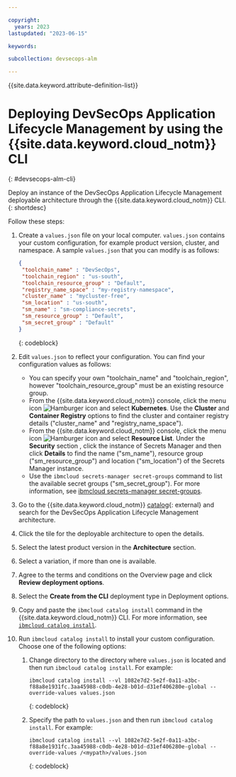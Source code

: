```yaml
---

copyright:
  years: 2023
lastupdated: "2023-06-15"

keywords:

subcollection: devsecops-alm

---
```


{{site.data.keyword.attribute-definition-list}}

# Deploying DevSecOps Application Lifecycle Management by using the {{site.data.keyword.cloud_notm}} CLI 
{: #devsecops-alm-cli}

Deploy an instance of the DevSecOps Application Lifecycle Management deployable architecture through the {{site.data.keyword.cloud_notm}} CLI.
{: shortdesc}

Follow these steps:

1. Create a `values.json` file on your local computer. `values.json` contains your custom configuration, for example product version, cluster, and namespace. A sample `values.json` that you can modify is as follows:

   ```json
   {
    "toolchain_name" : "DevSecOps",
    "toolchain_region" : "us-south",
    "toolchain_resource_group" : "Default",
    "registry_name_space" : "my-registry-namespace",
    "cluster_name" : "mycluster-free",
    "sm_location" : "us-south",
    "sm_name" : "sm-compliance-secrets",
    "sm_resource_group" : "Default",
    "sm_secret_group" : "Default"
   }
   ```
   {: codeblock}

1. Edit `values.json` to reflect your configuration. You can find your configuration values as follows:
   
   * You can specify your own "toolchain_name" and "toolchain_region", however "toolchain_resource_group" must be an existing resource group.
   * From the {{site.data.keyword.cloud_notm}} console, click the menu icon ![Hamburger icon](../icons/icon_hamburger.svg) and select **Kubernetes**. Use the **Cluster** and **Container Registry** options to find the cluster and container registry details ("cluster_name" and "registry_name_space").
   * From the {{site.data.keyword.cloud_notm}} console, click the menu icon ![Hamburger icon](../icons/icon_hamburger.svg) and select **Resource List**. Under the **Security** section , click the instance of Secrets Manager and then click **Details** to find the name ("sm_name"), resource group ("sm_resource_group") and location ("sm_location") of the Secrets Manager instance. 
   * Use the `ibmcloud secrets-manager secret-groups` command to list the available secret groups ("sm_secret_group"). For more information, see [ibmcloud secrets-manager secret-groups](/docs/secrets-manager?topic=secrets-manager-cli-plugin-secrets-manager-cli#secrets-manager-cli-secret-groups-command).

1. Go to the {{site.data.keyword.cloud_notm}} [catalog](/catalog#reference_architecture){: external} and search for the DevSecOps Application Lifecycle Management architecture.
1. Click the tile for the deployable architecture to open the details.
1. Select the latest product version in the **Architecture** section.
1. Select a variation, if more than one is available.
1. Agree to the terms and conditions on the Overview page and click **Review deployment options**.
1. Select the **Create from the CLI** deployment type in Deployment options.   
1. Copy and paste the `ibmcloud catalog install` command in the {{site.data.keyword.cloud_notm}} CLI. For more information, see [`ibmcloud catalog install`](/docs/cli?topic=cli-manage-catalogs-plugin#install-software-version).

1. Run `ibmcloud catalog install` to install your custom configuration. Choose one of the following options:

   1. Change directory to the directory where `values.json` is located and then run `ibmcloud catalog install`. For example:
   
      ```text
      ibmcloud catalog install --vl 1082e7d2-5e2f-0a11-a3bc-f88a8e1931fc.3aa45988-c0db-4e28-b01d-d31ef406280e-global --override-values values.json
      ```
      {: codeblock}

   1. Specify the path to `values.json` and then run `ibmcloud catalog install`. For example:
   
      ```text
      ibmcloud catalog install --vl 1082e7d2-5e2f-0a11-a3bc-f88a8e1931fc.3aa45988-c0db-4e28-b01d-d31ef406280e-global --override-values /<mypath>/values.json
      ```
      {: codeblock}

